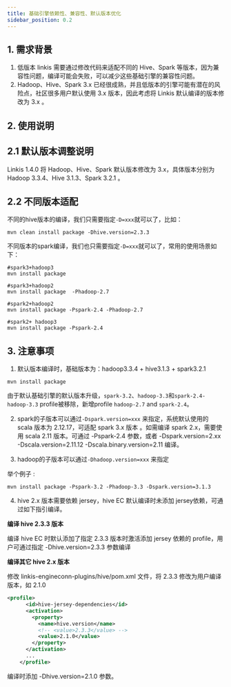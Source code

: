 ```yaml
---
title: 基础引擎依赖性、兼容性、默认版本优化
sidebar_position: 0.2
---
```


## 1. 需求背景
1. 低版本 linkis 需要通过修改代码来适配不同的 Hive、Spark 等版本，因为兼容性问题，编译可能会失败，可以减少这些基础引擎的兼容性问题。
2. Hadoop、Hive、Spark 3.x 已经很成熟，并且低版本的引擎可能有潜在的风险点，社区很多用户默认使用 3.x 版本，因此考虑将 Linkis 默认编译的版本修改为 3.x 。

## 2. 使用说明

## 2.1 默认版本调整说明

Linkis 1.4.0 将 Hadoop、Hive、Spark 默认版本修改为 3.x，具体版本分别为 Hadoop 3.3.4、Hive 3.1.3、Spark 3.2.1 。

## 2.2 不同版本适配

不同的hive版本的编译，我们只需要指定`-D=xxx`就可以了，比如：
```
mvn clean install package -Dhive.version=2.3.3
```
不同版本的spark编译，我们也只需要指定`-D=xxx`就可以了，常用的使用场景如下：
```
#spark3+hadoop3
mvn install package

#spark3+hadoop2
mvn install package  -Phadoop-2.7

#spark2+hadoop2
mvn install package -Pspark-2.4 -Phadoop-2.7

#spark2+ hadoop3
mvn install package -Pspark-2.4
```
## 3. 注意事项
1. 默认版本编译时，基础版本为：hadoop3.3.4 + hive3.1.3 + spark3.2.1
```
mvn install package
```
由于默认基础引擎的默认版本升级，`spark-3.2`、`hadoop-3.3`和`spark-2.4-hadoop-3.3` profile被移除，新增profile `hadoop-2.7` and `spark-2.4`。

2. spark的子版本可以通过`-Dspark.version=xxx` 来指定，系统默认使用的 scala 版本为 2.12.17，可适配 spark 3.x 版本 。如需编译 spark 2.x，需要使用 scala 2.11 版本。可通过 -Pspark-2.4 参数，或者 -Dspark.version=2.xx -Dscala.version=2.11.12 -Dscala.binary.version=2.11 编译。

3. hadoop的子版本可以通过`-Dhadoop.version=xxx` 来指定

举个例子 :
```
mvn install package -Pspark-3.2 -Phadoop-3.3 -Dspark.version=3.1.3
```

4. hive 2.x 版本需要依赖 jersey，hive EC 默认编译时未添加 jersey依赖，可通过如下指引编译。

**编译 hive 2.3.3 版本**

编译 hive EC 时默认添加了指定 2.3.3 版本时激活添加 jersey 依赖的 profile，用户可通过指定 -Dhive.version=2.3.3 参数编译

**编译其它 hive 2.x 版本**

修改 linkis-engineconn-plugins/hive/pom.xml 文件，将 2.3.3 修改为用户编译版本，如 2.1.0
```xml
<profile>
      <id>hive-jersey-dependencies</id>
      <activation>
        <property>
          <name>hive.version</name>
          <!-- <value>2.3.3</value> -->
          <value>2.1.0</value>
        </property>
      </activation>
      ...
    </profile>
```
编译时添加 -Dhive.version=2.1.0 参数。


